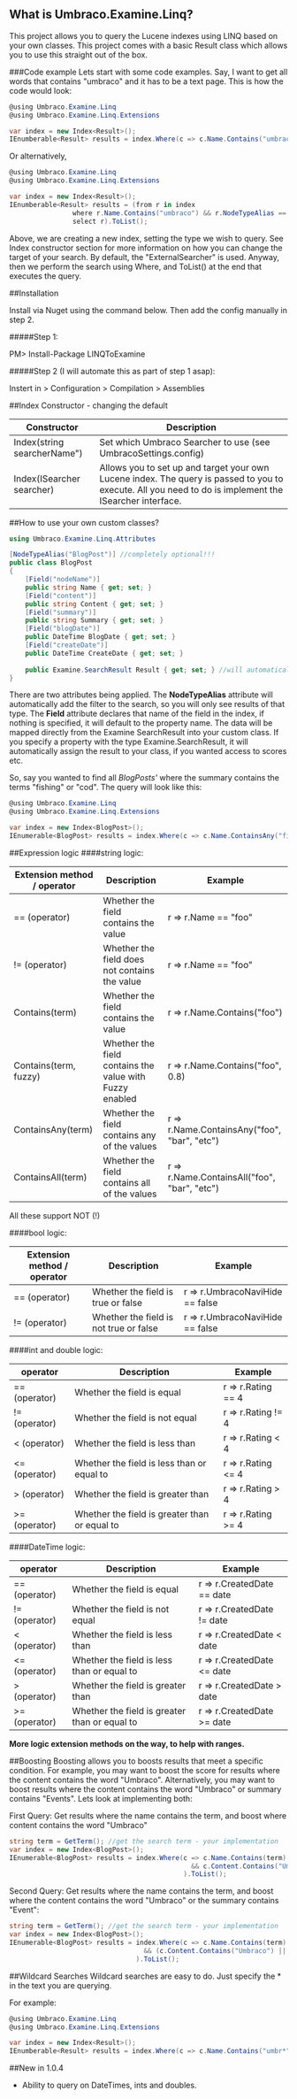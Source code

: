 ## What is Umbraco.Examine.Linq?
This project allows you to query the Lucene indexes using LINQ based on your own classes.  This project comes with a basic Result class which allows you to use this straight out of the box.

###Code example
Lets start with some code examples.  Say, I want to get all words that contains "umbraco" and it has to be a text page.  This is how the code would look:
```C#
@using Umbraco.Examine.Linq
@using Umbraco.Examine.Linq.Extensions

var index = new Index<Result>();
IEnumberable<Result> results = index.Where(c => c.Name.Contains("umbraco") && c.NodeTypeAlias == "textpage").ToList();
```
Or alternatively,
```C#
@using Umbraco.Examine.Linq
@using Umbraco.Examine.Linq.Extensions

var index = new Index<Result>();
IEnumberable<Result> results = (from r in index
                where r.Name.Contains("umbraco") && r.NodeTypeAlias == "textpage"
                select r).ToList();
```
Above, we are creating a new index, setting the type we wish to query.  See Index constructor section for more information on how you can change the target of your search.  By default, the "ExternalSearcher" is used.  Anyway, then we perform the search using Where, and ToList() at the end that executes the query.

##Installation

Install via Nuget using the command below.  Then add the config manually in step 2.

#####Step 1:

PM> Install-Package LINQToExamine

#####Step 2 (I will automate this as part of step 1 asap):

Instert in > Configuration > Compilation > Assemblies

<add assembly="System.Runtime, Version=4.0.0.0, Culture=neutral, PublicKeyToken=b03f5f7f11d50a3a" />

<add assembly="System.Linq.Expressions, Version=4.0.0.0, Culture=neutral, PublicKeyToken=b03f5f7f11d50a3a" />

##Index Constructor - changing the default 


Constructor  | Description
--------------|--------------
Index<T>(string searcherName") | Set which Umbraco Searcher to use (see UmbracoSettings.config)
Index<T>(ISearcher searcher) | Allows you to set up and target your own Lucene index.  The query is passed to you to execute.  All you need to do is implement the ISearcher interface.

##How to use your own custom classes?
```C#
using Umbraco.Examine.Linq.Attributes

[NodeTypeAlias("BlogPost")] //completely optional!!!
public class BlogPost
{
    [Field("nodeName")]
    public string Name { get; set; }
    [Field("content")]
    public string Content { get; set; }
    [Field("summary")]
    public string Summary { get; set; }
    [Field("blogDate")]
    public DateTime BlogDate { get; set; }
    [Field("createDate")]
    public DateTime CreateDate { get; set; }
    
    public Examine.SearchResult Result { get; set; } //will automatically set the result from Examine
}

```
There are two attributes being applied.  The **NodeTypeAlias** attribute will automatically add the filter to the search, so you will only see results of that type.  The **Field** attribute declares that name of the field in the index, if nothing is specified, it will default to the property name.
The data will be mapped directly from the Examine SearchResult into your custom class.  If you specify a property with the type Examine.SearchResult, it will automatically assign the result to your class, if you wanted access to scores etc.

So, say you wanted to find all *BlogPosts'* where the summary contains the terms "fishing" or "cod".  The query will look like this:
```C#
@using Umbraco.Examine.Linq
@using Umbraco.Examine.Linq.Extensions

var index = new Index<BlogPost>();
IEnumerable<BlogPost> results = index.Where(c => c.Name.ContainsAny("fishing", "cod")).ToList();
```
##Expression logic
####string logic:


Extension method / operator  | Description | Example
--------------|--------------|--------------
== (operator) | Whether the field contains the value | r => r.Name == "foo"
!= (operator) | Whether the field does not contains the value | r => r.Name == "foo"
Contains(term)  | Whether the field contains the value | r => r.Name.Contains("foo")
Contains(term, fuzzy)  | Whether the field contains the value with Fuzzy enabled | r => r.Name.Contains("foo", 0.8)
ContainsAny(term)  | Whether the field contains any of the values | r => r.Name.ContainsAny("foo", "bar", "etc")
ContainsAll(term)  | Whether the field contains all of the values | r => r.Name.ContainsAll("foo", "bar", "etc")
All these support NOT (!)

####bool logic:


Extension method / operator  | Description | Example
--------------|--------------|--------------
== (operator) | Whether the field is true or false | r => r.UmbracoNaviHide == false
!= (operator) | Whether the field is not true or false | r => r.UmbracoNaviHide == false

####int and double logic:


operator  | Description | Example
--------------|--------------|--------------
== (operator) | Whether the field is equal | r => r.Rating == 4
!= (operator) | Whether the field is not equal | r => r.Rating != 4
< (operator) | Whether the field is less than | r => r.Rating < 4
<= (operator) | Whether the field is less than or equal to | r => r.Rating <= 4
> (operator) | Whether the field is greater than | r => r.Rating > 4
>= (operator) | Whether the field is greater than or equal to | r => r.Rating >= 4

####DateTime logic:


operator  | Description | Example
--------------|--------------|--------------
== (operator) | Whether the field is equal | r => r.CreatedDate == date
!= (operator) | Whether the field is not equal | r => r.CreatedDate != date
< (operator) | Whether the field is less than | r => r.CreatedDate < date
<= (operator) | Whether the field is less than or equal to | r => r.CreatedDate <= date
> (operator) | Whether the field is greater than | r => r.CreatedDate > date
>= (operator) | Whether the field is greater than or equal to | r => r.CreatedDate >= date


**More logic extension methods on the way, to help with ranges.**

##Boosting
Boosting allows you to boosts results that meet a specific condition.  For example, you may want to boost the score for results where the content contains the word "Umbraco".  Alternatively, you may want to boost results where the content contains the word "Umbraco" or summary contains "Events".  Lets look at implementing both:

First Query: Get results where the name contains the term, and boost where content contains the word "Umbraco"
```C#
string term = GetTerm(); //get the search term - your implementation
var index = new Index<BlogPost>();
IEnumerable<BlogPost> results = index.Where(c => c.Name.Contains(term) 
                                              && c.Content.Contains("Umbraco").Boost(10)
                                            ).ToList();
```

Second Query: Get results where the name contains the term, and boost where the content contains the word "Umbraco" or the summary contains "Event":
```C#
string term = GetTerm(); //get the search term - your implementation
var index = new Index<BlogPost>();
IEnumerable<BlogPost> results = index.Where(c => c.Name.Contains(term) 
                                  && (c.Content.Contains("Umbraco") || c.Summary.Contains("event")).Boost(10)
                                ).ToList();
```

##Wildcard Searches
Wildcard searches are easy to do.  Just specify the * in the text you are querying.

For example:
```C#
@using Umbraco.Examine.Linq
@using Umbraco.Examine.Linq.Extensions

var index = new Index<Result>();
IEnumberable<Result> results = index.Where(c => c.Name.Contains("umbr*") && c.NodeTypeAlias == "textpage").ToList();
```

##New in 1.0.4
- Ability to query on DateTimes, ints and doubles.
